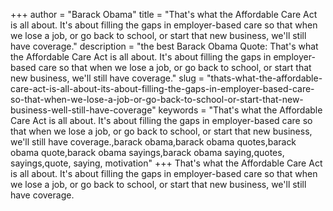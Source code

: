 +++
author = "Barack Obama"
title = "That's what the Affordable Care Act is all about. It's about filling the gaps in employer-based care so that when we lose a job, or go back to school, or start that new business, we'll still have coverage."
description = "the best Barack Obama Quote: That's what the Affordable Care Act is all about. It's about filling the gaps in employer-based care so that when we lose a job, or go back to school, or start that new business, we'll still have coverage."
slug = "thats-what-the-affordable-care-act-is-all-about-its-about-filling-the-gaps-in-employer-based-care-so-that-when-we-lose-a-job-or-go-back-to-school-or-start-that-new-business-well-still-have-coverage"
keywords = "That's what the Affordable Care Act is all about. It's about filling the gaps in employer-based care so that when we lose a job, or go back to school, or start that new business, we'll still have coverage.,barack obama,barack obama quotes,barack obama quote,barack obama sayings,barack obama saying,quotes, sayings,quote, saying, motivation"
+++
That's what the Affordable Care Act is all about. It's about filling the gaps in employer-based care so that when we lose a job, or go back to school, or start that new business, we'll still have coverage.
